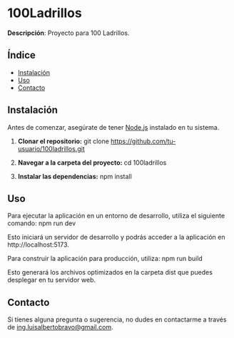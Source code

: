 # 100Ladrillos

**Descripción**: Proyecto para 100 Ladrillos.

## Índice

- [Instalación](#instalación)
- [Uso](#uso)
- [Contacto](#contacto)

## Instalación
Antes de comenzar, asegúrate de tener [Node.js](https://nodejs.org/) instalado en tu sistema.

1. **Clonar el repositorio:**
git clone https://github.com/tu-usuario/100ladrillos.git

2. **Navegar a la carpeta del proyecto:**
cd 100ladrillos

3. **Instalar las dependencias:**
npm install

## Uso
Para ejecutar la aplicación en un entorno de desarrollo, utiliza el siguiente comando:
npm run dev

Esto iniciará un servidor de desarrollo y podrás acceder a la aplicación en http://localhost:5173.

Para construir la aplicación para producción, utiliza:
npm run build

Esto generará los archivos optimizados en la carpeta dist que puedes desplegar en tu servidor web.

## Contacto
Si tienes alguna pregunta o sugerencia, no dudes en contactarme a través de ing.luisalbertobravo@gmail.com.